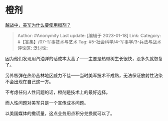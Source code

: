# 橙剂
[越战中，美军为什么要使用橙剂？](https://www.zhihu.com/question/26485168/answer/2847127779)

> Author: #Anonymity
> Last update: [编辑于 2023-01-18]
> Link:
> Category: #【答集】/07-军事技术与艺术
> Tag: #5-社会科学/4-军事学/3-兵法与战术
> 评论区:
> 泛讨论:

因为他们发现用汽油弹的话成本太高了——主要是热带树生长很快，没多久就恢复了。

另外核弹在热带丛林地区威力不佳——当时美军技术不成熟，无法保证放射性沾染不会出现在自己这一方。

不考虑任何人性问题的话，橙剂是技术上的最好选择。

而人性问题对美军只是一个宣传成本问题。

以美国媒体的撒谎量，这点业务用点积分兑换就可以了。
